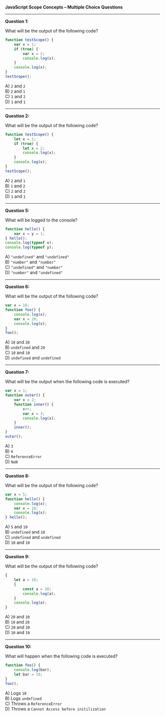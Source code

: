 **JavaScript Scope Concepts – Multiple Choice Questions**

---

**Question 1:**

What will be the output of the following code?

```javascript
function testScope() {
    var x = 1;
    if (true) {
        var x = 2;
        console.log(x);
    }
    console.log(x);
}
testScope();
```

A) `2` and `2`  
B) `2` and `1`  
C) `1` and `2`  
D) `1` and `1`  

---

**Question 2:**

What will be the output of the following code?

```javascript
function testScope() {
    let x = 1;
    if (true) {
        let x = 2;
        console.log(x);
    }
    console.log(x);
}
testScope();
```

A) `2` and `1`  
B) `1` and `2`  
C) `2` and `2`  
D) `1` and `1`  

---



**Question 5:**

What will be logged to the console?

```javascript
function hello() {
    var x = y = 1;
} hello();
console.log(typeof x);
console.log(typeof y);
```

A) `"undefined"` and `"undefined"`  
B) `"number"` and `"number"`  
C) `"undefined"` and `"number"`  
D) `"number"` and `"undefined"`  

---

**Question 6:**

What will be the output of the following code?

```javascript
var x = 10;
function foo() {
    console.log(x);
    var x = 20;
    console.log(x);
}
foo();
```

A) `10` and `20`  
B) `undefined` and `20`  
C) `10` and `10`  
D) `undefined` and `undefined`  

---

**Question 7:**

What will be the output when the following code is executed?

```javascript
var x = 1;
function outer() {
    var x = 2;
    function inner() {
        x++;
        var x = 3;
        console.log(x);
    }
    inner();
}
outer();
```

A) `3`  
B) `4`  
C) `ReferenceError`  
D) `NaN`  

---

**Question 8:**

What will be the output of the following code?

```javascript
var x = 5;
function hello() {
    console.log(x);
    var x = 10;
    console.log(x);
} hello();
```

A) `5` and `10`  
B) `undefined` and `10`  
C) `undefined` and `undefined`  
D) `10` and `10`  

---

**Question 9:**

What will be the output of the following code?

```javascript
{
    let a = 10;
    {
        const a = 20;
        console.log(a);
    }
    console.log(a);
}
```

A) `20` and `10`  
B) `10` and `20`  
C) `20` and `20`  
D) `10` and `10`  

---

**Question 10:**

What will happen when the following code is executed?

```javascript
function foo() {
    console.log(bar);
    let bar = 10;
}
foo();
```

A) Logs `10`  
B) Logs `undefined`  
C) Throws a `ReferenceError`  
D) Throws a `Cannot Access before initilization`  

